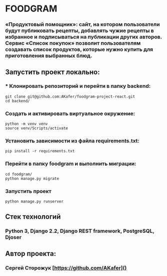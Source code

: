 # FOODGRAM

### «Продуктовый помощник»: сайт, на котором пользователи будут публиковать рецепты, добавлять чужие рецепты в избранное и подписываться на публикации других авторов. Сервис «Список покупок» позволит пользователям создавать список продуктов, которые нужно купить для приготовления выбранных блюд.

## Запустить проект локально:

### * Клонировать репозиторий и перейти в папку backend:

```
git clone git@github.com:AKafer/foodgram-project-react.git
cd backend/
```

### Создать и активировать виртуальное окружение:

```
python -m venv venv
source venv/Scripts/activate
```

### Установить зависимости из файла requirements.txt:

```
pip install -r requirements.txt
```

### Перейти в папку foodgram и выполнить миграции:

```
cd foodgram/
python manage.py migrate
```

### Запустить проект

`python manage.py runserver`

## Стек технологий

### Python 3, Django 2.2, Django REST framework, PostgreSQL, Djoser

## Автор проекта:

### Сергей Сторожук [https://github.com/AKafer]()
